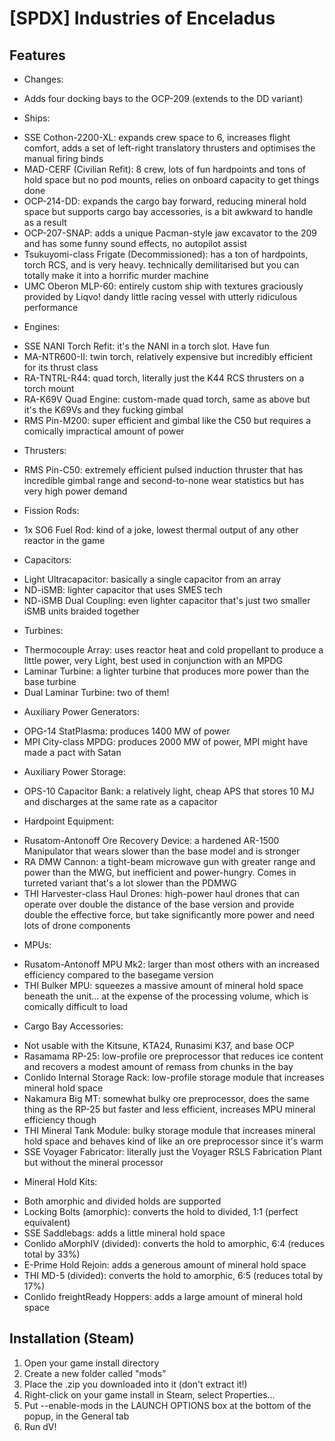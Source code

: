 # [SPDX] Industries of Enceladus

## Features
 * Changes:
 - Adds four docking bays to the OCP-209 (extends to the DD variant)

 * Ships:
 - SSE Cothon-2200-XL: expands crew space to 6, increases flight comfort, adds a set of left-right translatory thrusters and optimises the manual firing binds
 - MAD-CERF (Civilian Refit): 8 crew, lots of fun hardpoints and tons of hold space but no pod mounts, relies on onboard capacity to get things done
 - OCP-214-DD: expands the cargo bay forward, reducing mineral hold space but supports cargo bay accessories, is a bit awkward to handle as a result
 - OCP-207-SNAP: adds a unique Pacman-style jaw excavator to the 209 and has some funny sound effects, no autopilot assist
 - Tsukuyomi-class Frigate (Decommissioned): has a ton of hardpoints, torch RCS, and is very heavy. technically demilitarised but you can totally make it into a horrific murder machine
 - UMC Oberon MLP-60: entirely custom ship with textures graciously provided by Liqvo! dandy little racing vessel with utterly ridiculous performance
	
 * Engines:
 - SSE NANI Torch Refit: it's the NANI in a torch slot. Have fun
 - MA-NTR600-II: twin torch, relatively expensive but incredibly efficient for its thrust class
 - RA-TNTRL-R44: quad torch, literally just the K44 RCS thrusters on a torch mount
 - RA-K69V Quad Engine: custom-made quad torch, same as above but it's the K69Vs and they fucking gimbal
 - RMS Pin-M200: super efficient and gimbal like the C50 but requires a comically impractical amount of power

 * Thrusters:
 - RMS Pin-C50: extremely efficient pulsed induction thruster that has incredible gimbal range and second-to-none wear statistics but has very high power demand

 * Fission Rods:
 - 1x SO6 Fuel Rod: kind of a joke, lowest thermal output of any other reactor in the game

 * Capacitors:
 - Light Ultracapacitor: basically a single capacitor from an array
 - ND-iSMB: lighter capacitor that uses SMES tech
 - ND-iSMB Dual Coupling: even lighter capacitor that's just two smaller iSMB units braided together

 * Turbines:
 - Thermocouple Array: uses reactor heat and cold propellant to produce a little power, very Light, best used in conjunction with an MPDG
 - Laminar Turbine: a lighter turbine that produces more power than the base turbine
 - Dual Laminar Turbine: two of them!

 * Auxiliary Power Generators:
 - OPG-14 StatPlasma: produces 1400 MW of power
 - MPI City-class MPDG: produces 2000 MW of power, MPI might have made a pact with Satan

 * Auxiliary Power Storage:
 - OPS-10 Capacitor Bank: a relatively light, cheap APS that stores 10 MJ and discharges at the same rate as a capacitor

 * Hardpoint Equipment:
 - Rusatom-Antonoff Ore Recovery Device: a hardened AR-1500 Manipulator that wears slower than the base model and is stronger
 - RA DMW Cannon: a tight-beam microwave gun with greater range and power than the MWG, but inefficient and power-hungry. Comes in turreted variant that's a lot slower than the PDMWG
 - THI Harvester-class Haul Drones: high-power haul drones that can operate over double the distance of the base version and provide double the effective force, but take significantly more power and need lots of drone components

 * MPUs:
 - Rusatom-Antonoff MPU Mk2: larger than most others with an increased efficiency compared to the basegame version
 - THI Bulker MPU: squeezes a massive amount of mineral hold space beneath the unit... at the expense of the processing volume, which is comically difficult to load
	
 * Cargo Bay Accessories:
 - Not usable with the Kitsune, KTA24, Runasimi K37, and base OCP
 - Rasamama RP-25: low-profile ore preprocessor that reduces ice content and recovers a modest amount of remass from chunks in the bay
 - Conlido Internal Storage Rack: low-profile storage module that increases mineral hold space
 - Nakamura Big MT: somewhat bulky ore preprocessor, does the same thing as the RP-25 but faster and less efficient, increases MPU mineral efficiency though
 - THI Mineral Tank Module: bulky storage module that increases mineral hold space and behaves kind of like an ore preprocessor since it's warm
 - SSE Voyager Fabricator: literally just the Voyager RSLS Fabrication Plant but without the mineral processor

 * Mineral Hold Kits:
 - Both amorphic and divided holds are supported
 - Locking Bolts (amorphic): converts the hold to divided, 1:1 (perfect equivalent)
 - SSE Saddlebags: adds a little mineral hold space
 - Conlido aMorphIV (divided): converts the hold to amorphic, 6:4 (reduces total by 33%)
 - E-Prime Hold Rejoin: adds a generous amount of mineral hold space
 - THI MD-5 (divided): converts the hold to amorphic, 6:5 (reduces total by 17%)
 - Conlido freightReady Hoppers: adds a large amount of mineral hold space

## Installation (Steam)

1. Open your game install directory
2. Create a new folder called "mods"
3. Place the .zip you downloaded into it (don't extract it!)
4. Right-click on your game install in Steam, select Properties...
5. Put --enable-mods in the LAUNCH OPTIONS box at the bottom of the popup, in the General tab
6. Run dV!